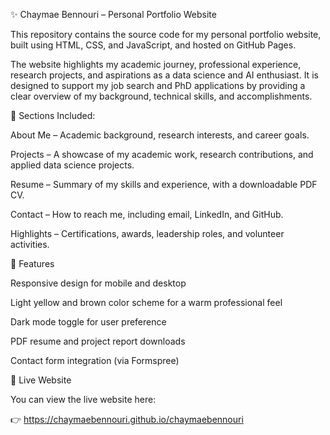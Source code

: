 ✨ Chaymae Bennouri – Personal Portfolio Website

This repository contains the source code for my personal portfolio website, built using HTML, CSS, and JavaScript, and hosted on GitHub Pages.

The website highlights my academic journey, professional experience, research projects, and aspirations as a data science and AI enthusiast. It is designed to support my job search and PhD applications by providing a clear overview of my background, technical skills, and accomplishments.

🧩 Sections Included:

About Me – Academic background, research interests, and career goals.

Projects – A showcase of my academic work, research contributions, and applied data science projects.

Resume – Summary of my skills and experience, with a downloadable PDF CV.

Contact – How to reach me, including email, LinkedIn, and GitHub.

Highlights – Certifications, awards, leadership roles, and volunteer activities.

🎨 Features

Responsive design for mobile and desktop

Light yellow and brown color scheme for a warm professional feel

Dark mode toggle for user preference

PDF resume and project report downloads

Contact form integration (via Formspree)

🚀 Live Website

You can view the live website here:

👉 https://chaymaebennouri.github.io/chaymaebennouri
